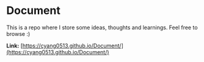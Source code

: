 # Document
This is a repo where I store some ideas, thoughts and learnings. 
Feel free to browse :)

**Link:**
[https://cyang0513.github.io/Document/](https://cyang0513.github.io/Document/)
